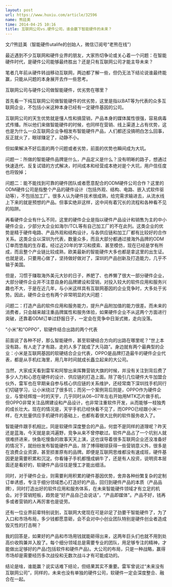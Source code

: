 ```yaml
---
layout: post
url: https://www.huxiu.com/article/32596
name: 熊廷美
time: 2014-04-25 10:16
title: 互联网公司vs.硬件公司，谁会赢下智能硬件的未来？
---
```

文/?熊廷美（智能硬件utalife的创始人，微信订阅号“老熊在线”）

最近遇到不少互联网和硬件业界的朋友，大家热切争论或关心着一个问题：在智能硬件时代，是硬件公司能够最终胜出？还是只有互联网公司才能主导未来？

笔者几年前从硬件转战移动互联网，两边都了解一些，但仍无法下结论说谁最终能赢，只能从问题的本身展开去作一些思考。

互联网公司与硬件公司做智能硬件，优劣势在哪里？

首先看一下纯互联网公司做智能硬件的优劣势，这里是指以BAT等为代表的众多互联网企业，不包括小米这种本身已经有一定硬件基因的公司。

互联网公司的天生优势就是懂人性和搞营销，产品本身的媒体属性很强，容易病毒式传播。所以他们来做智能硬件的时候，也同样在营销、线上渠道上占有优势，这也是为什么一众互联网企业争相发布智能硬件产品，人们都还没搞明白怎么回事，反正就火了，眼球赚足了，动静不小。

但如果解决不好后面的两个问题或者劣势，前面的优势也瞬间成为大坑。

问题一：所做的智能硬件品牌是什么，产品定义是什么？没有明晰的路子，想通过快速迭代、反复试错的方式解决，时间成本和经营成本绝对是个大坑，用户信任度也将毁掉；

问题二：能不能找到可靠的硬件团队或者愿意配合的ODM硬件公司合作？这里的ODM硬件公司是指整个产品的硬件设计（包括外观、结构、电路、嵌入式软件驱动等），不包括加工厂。很多人认为硬件技术很成熟，给完需求输进去，从流水线上下来的就是预想的产品。但事实绝非这样，这中间有着冗长的流程和各种看不见的陷阱。

再看硬件企业有什么不同，这里的硬件企业是指以硬件产品设计和销售为主的中小硬件企业，少部分大企业如海尔/TCL等有自己加工厂的不在此列。这类企业的优势是精于硬件电路、产品外观和结构设计，与各供应链和加工厂都有比较好的合作关系。这类企业以深圳为代表，数量众多，而且大部分都通过接海外品牌的ODM订单而悠哉的生存着。经过近20年的学习和摸索、甚至模仿，现在已经是学有所成，而且整个产业链比较成熟，欧美最新的智能硬件大多也都是拿这里的出生证。也就是说，只要用心做了，坚持做好做对了，深圳的产品创新及打造能力，几乎不输于美国。

但是，习惯于赚取海外美元大钞的日子，养肥了、也养懒了很大一部分硬件企业，大部分硬件企业并不注意自身的品牌建设和营销，对投入较大的软件应用和服务兴趣也不大，于是在近几年，与小米这样具有互联网基因的企业竞争时，大多处于劣势。因此，硬件企业也有两个非常明显的大问题：

问题二：打造产品的软件应用和服务能力，提升产品附加值的能力很差。而未来的消费者，只会越来越注重品牌属性和服务体验，如果硬件企业不从这两个方面进行突破，还靠着ODM订单过舒服日子，一定会在竞争中日渐式微，走向没落。

“小米”和“OPPO”，软硬件结合出路的两个代表

前面说了各种不好，那么智能硬件，甚至软硬结合方向的出路在哪里呢？“世上本没有路，有人走了才有路，走的人多了就成了大马路”。身边就有两个最典型的企业：小米是互联网基因的软硬结合企业代表，OPPO是品牌打造最牛的硬件企业代表，都是从手机红海里，用几年时间就成长矗立起来的大公司。

当然，大家成天看到雷军和阿黎出来挥舞营销大旗的时候，并没有关注到背后费了多少人力和心思在硬件的设计、供应链的打造上面。除了吸引几位硬件大牛加盟合伙外，雷军也在早期亲自参与核心供应链的关系维护，还经常南下深圳找手机同行们切磋学习，让小米绕过了很多坑；而另一个案例背后则是，OPPO作为硬件企业，与曾经辉煌一时的天宇，几乎同时从06~07年左右开始用MTK芯片做手机，但OPPO非常关注品牌建设和产品设计，也非常注重软件开发，从而能够一枝独秀的成长壮大。现在的情况是，天宇手机已经快看不见了，而OPPO已经跟小米一样，在大批量供应手机硬件的基础上，也都有着很大比例的软件服务收入了。

智能硬件跟手机相比，同是软硬件深度整合的产品，何尝不是同样的道理呢？昨天还是蓝海，今天就是哀鸿遍野，竞争从来不曾停歇过。软件产品占了一个坑别人就很难挤进来，快鱼吃慢鱼的故事天天上演，这也误导着很多互联网企业还没准备好的情况下，就纷纷发布智能硬件产品，除了博得眼球获得一些营销意义外，很多是在浪费企业资源，甚至损害原有的品牌。即便是互联网思维都没有速成班，硬件基因更是需要积累和沉淀。你看锤子手机都慢成蜗牛了，还是有人投资，说明资本层面还是看好的，软硬件产品往往是慢工才能出细活。

同时，对于硬件企业，则需要利用积累的硬件基因优势，舍弃各种纷繁复杂的定制订单诱惑，专注于细分领域悉心打造好的产品，回归到硬件产品的本质（产品品牌），同时打造出好的软件应用和服务体系，在未来智能硬件领域才有立足的机会。对于营销短板，趋势是“好产品自己会说话”，“产品即媒体”。产品不好，钱再多或者营销的人再厉害也是徒劳。

还有一位业界前辈特别说到，互联网大佬现在可是卯足了劲要干智能硬件了，为了入口和市场布局，多少钱都愿意砸，会不会对中小创业团队特别是硬件创业者造成毁灭性的打击啊？

我的回答是，如果好的产品和市场用钱就能砸得出来，这两年巨头们也就不用到处高价收购兼并入股了。每个细分领域总是需要专业的团队，用足够专注的精神，才能做出足够好的产品(包括软件和硬件产品)。大公司的布局，只是一种战略，赢得市场却是需要经历多次战役和无数次战斗才有可能成功的。

结论是啥，谁能赢？说实话难下结论，但结果其实不重要。雷军曾说过“未来没有互联网公司”，同样的，未来也没有单独的硬件公司，软硬件一定会深度整合、融合在一起。

